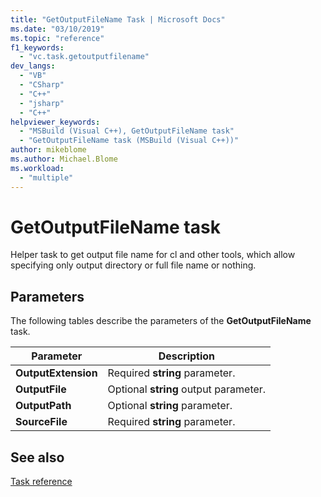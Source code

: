 ```yaml
---
title: "GetOutputFileName Task | Microsoft Docs"
ms.date: "03/10/2019"
ms.topic: "reference"
f1_keywords:
  - "vc.task.getoutputfilename"
dev_langs:
  - "VB"
  - "CSharp"
  - "C++"
  - "jsharp"
  - "C++"
helpviewer_keywords:
  - "MSBuild (Visual C++), GetOutputFileName task"
  - "GetOutputFileName task (MSBuild (Visual C++))"
author: mikeblome
ms.author: Michael.Blome
ms.workload:
  - "multiple"
---
```

# GetOutputFileName task

Helper task to get output file name for cl and other tools, which allow specifying only output directory or full file name or nothing.

## Parameters

The following tables describe the parameters of the **GetOutputFileName** task.

|Parameter|Description|
|---------------|-----------------|
|**OutputExtension**|Required **string** parameter.|
|**OutputFile**|Optional **string** output parameter.|
|**OutputPath**|Optional **string** parameter.|
|**SourceFile**|Required **string** parameter.|

## See also

[Task reference](../msbuild/msbuild-task-reference.md)